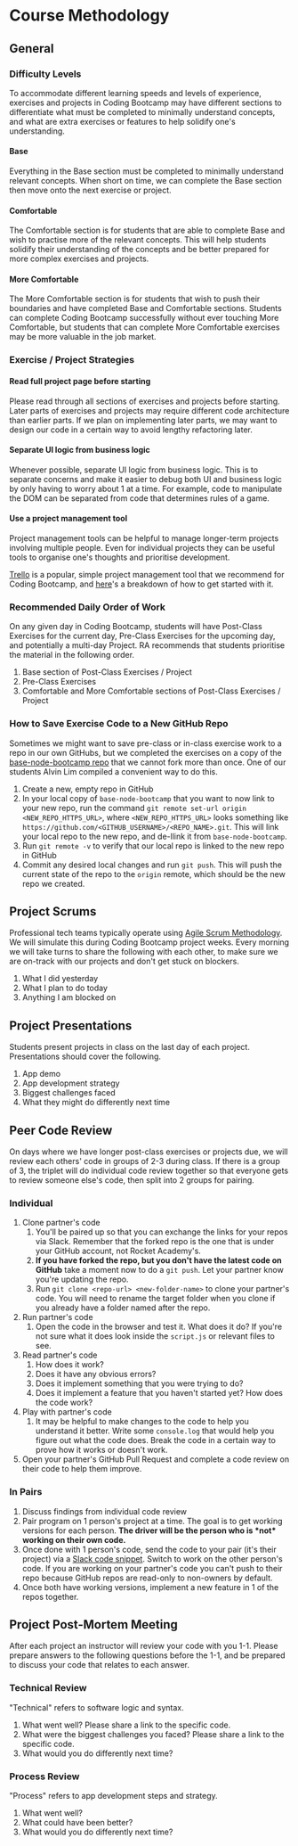 # Course Methodology

## General

### Difficulty Levels

To accommodate different learning speeds and levels of experience, exercises and projects in Coding Bootcamp may have different sections to differentiate what must be completed to minimally understand concepts, and what are extra exercises or features to help solidify one's understanding.

#### Base

Everything in the Base section must be completed to minimally understand relevant concepts. When short on time, we can complete the Base section then move onto the next exercise or project.

#### Comfortable

The Comfortable section is for students that are able to complete Base and wish to practise more of the relevant concepts. This will help students solidify their understanding of the concepts and be better prepared for more complex exercises and projects.

#### More Comfortable

The More Comfortable section is for students that wish to push their boundaries and have completed Base and Comfortable sections. Students can complete Coding Bootcamp successfully without ever touching More Comfortable, but students that can complete More Comfortable exercises may be more valuable in the job market.

### Exercise / Project Strategies

#### Read full project page before starting

Please read through all sections of exercises and projects before starting. Later parts of exercises and projects may require different code architecture than earlier parts. If we plan on implementing later parts, we may want to design our code in a certain way to avoid lengthy refactoring later.

#### Separate UI logic from business logic

Whenever possible, separate UI logic from business logic. This is to separate concerns and make it easier to debug both UI and business logic by only having to worry about 1 at a time. For example, code to manipulate the DOM can be separated from code that determines rules of a game.

#### Use a project management tool

Project management tools can be helpful to manage longer-term projects involving multiple people. Even for individual projects they can be useful tools to organise one's thoughts and prioritise development.

[Trello](https://trello.com/) is a popular, simple project management tool that we recommend for Coding Bootcamp, and [here](https://blog.trello.com/how-to-scrum-and-trello-for-teams-at-work)'s a breakdown of how to get started with it.

### Recommended Daily Order of Work

On any given day in Coding Bootcamp, students will have Post-Class Exercises for the current day, Pre-Class Exercises for the upcoming day, and potentially a multi-day Project. RA recommends that students prioritise the material in the following order.

1. Base section of Post-Class Exercises / Project
2. Pre-Class Exercises
3. Comfortable and More Comfortable sections of Post-Class Exercises / Project

### How to Save Exercise Code to a New GitHub Repo

Sometimes we might want to save pre-class or in-class exercise work to a repo in our own GitHubs, but we completed the exercises on a copy of the [base-node-bootcamp repo](https://github.com/rocketacademy/base-node-bootcamp) that we cannot fork more than once. One of our students Alvin Lim compiled a convenient way to do this.

1. Create a new, empty repo in GitHub
2. In your local copy of `base-node-bootcamp` that you want to now link to your new repo, run the command `git remote set-url origin <NEW_REPO_HTTPS_URL>`, where `<NEW_REPO_HTTPS_URL>` looks something like `https://github.com/<GITHUB_USERNAME>/<REPO_NAME>.git`. This will link your local repo to the new repo, and de-llink it from `base-node-bootcamp`.
3. Run `git remote -v` to verify that our local repo is linked to the new repo in GitHub
4. Commit any desired local changes and run `git push`. This will push the current state of the repo to the `origin` remote, which should be the new repo we created.

## Project Scrums

Professional tech teams typically operate using [Agile Scrum Methodology](https://www.atlassian.com/agile/scrum). We will simulate this during Coding Bootcamp project weeks. Every morning we will take turns to share the following with each other, to make sure we are on-track with our projects and don't get stuck on blockers.

1. What I did yesterday
2. What I plan to do today
3. Anything I am blocked on

## Project Presentations

Students present projects in class on the last day of each project. Presentations should cover the following.

1. App demo
2. App development strategy
3. Biggest challenges faced
4. What they might do differently next time

## Peer Code Review

On days where we have longer post-class exercises or projects due, we will review each others' code in groups of 2-3 during class. If there is a group of 3, the triplet will do individual code review together so that everyone gets to review someone else's code, then split into 2 groups for pairing.

### Individual

1. Clone partner's code
   1. You'll be paired up so that you can exchange the links for your repos via Slack. Remember that the forked repo is the one that is under your GitHub account, not Rocket Academy's.
   2. **If you have forked the repo, but you don't have the latest code on GitHub** take a moment now to do a `git push`. Let your partner know you're updating the repo.
   3. Run `git clone <repo-url> <new-folder-name>` to clone your partner's code. You will need to rename the target folder when you clone if you already have a folder named after the repo.
2. Run partner's code
   1. Open the code in the browser and test it. What does it do? If you're not sure what it does look inside the `script.js` or relevant files to see.
3. Read partner's code
   1. How does it work?
   2. Does it have any obvious errors?
   3. Does it implement something that you were trying to do?
   4. Does it implement a feature that you haven't started yet? How does the code work?
4. Play with partner's code
   1. It may be helpful to make changes to the code to help you understand it better. Write some `console.log` that would help you figure out what the code does. Break the code in a certain way to prove how it works or doesn't work.
5. Open your partner's GitHub Pull Request and complete a code review on their code to help them improve.

### In Pairs

1. Discuss findings from individual code review
2. Pair program on 1 person's project at a time. The goal is to get working versions for each person. **The driver will be the person who is \*not\* working on their own code.**
3. Once done with 1 person's code, send the code to your pair \(it's their project\) via a [Slack code snippet](https://slack.com/intl/en-sg/slack-tips/share-code-snippets). Switch to work on the other person's code. If you are working on your partner's code you can't push to their repo because GitHub repos are read-only to non-owners by default.
4. Once both have working versions, implement a new feature in 1 of the repos together.

## Project Post-Mortem Meeting

After each project an instructor will review your code with you 1-1. Please prepare answers to the following questions before the 1-1, and be prepared to discuss your code that relates to each answer.

### Technical Review

"Technical" refers to software logic and syntax.

1. What went well? Please share a link to the specific code.
2. What were the biggest challenges you faced? Please share a link to the specific code.
3. What would you do differently next time?

### Process Review

"Process" refers to app development steps and strategy.

1. What went well?
2. What could have been better?
3. What would you do differently next time?

